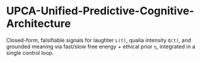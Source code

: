 # UPCA-Unified-Predictive-Cognitive-Architecture
Closed-form, falsifiable signals for laughter `L(t)`, qualia intensity `Q(t)`, and grounded meaning via fast/slow free energy + ethical prior `η`, integrated in a single control loop.
